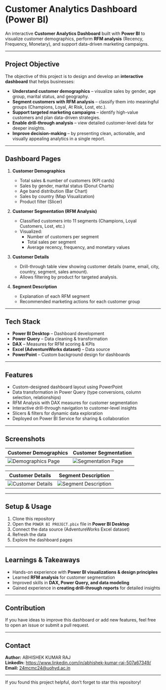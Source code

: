 # Customer Analytics Dashboard (Power BI)

An interactive **Customer Analytics Dashboard** built with **Power BI** to visualize customer demographics, perform **RFM analysis** (Recency, Frequency, Monetary), and support data-driven marketing campaigns.  

---

## Project Objective

The objective of this project is to design and develop an **interactive dashboard** that helps businesses:

- **Understand customer demographics** – visualize sales by gender, age group, marital status, and geography.  
- **Segment customers with RFM analysis** – classify them into meaningful groups (Champions, Loyal, At Risk, Lost, etc.).  
- **Support targeted marketing campaigns** – identify high-value customers and plan data-driven strategies.  
- **Enable drill-through analysis** – view detailed customer-level data for deeper insights.  
- **Improve decision-making** – by presenting clean, actionable, and visually appealing analytics in a single report.  

---

## Dashboard Pages

1. **Customer Demographics**  
   - Total sales & number of customers (KPI cards)  
   - Sales by gender, marital status (Donut Charts)  
   - Age band distribution (Bar Chart)  
   - Sales by country (Map Visualization)  
   - Product filter (Slicer)  

2. **Customer Segmentation (RFM Analysis)**  
   - Classified customers into 11 segments (Champions, Loyal Customers, Lost, etc.)  
   - Visualized:
     - Number of customers per segment
     - Total sales per segment
     - Average recency, frequency, and monetary values  

3. **Customer Details**  
   - Drill-through table view showing customer details (name, email, city, country, segment, sales amount).  
   - Allows filtering by product for targeted analysis.  

4. **Segment Description**  
   - Explanation of each RFM segment  
   - Recommended marketing actions for each customer group  

---

## Tech Stack

- **Power BI Desktop** – Dashboard development  
- **Power Query** – Data cleaning & transformation  
- **DAX** – Measures for RFM scoring & KPIs  
- **Excel (AdventureWorks dataset)** – Data source  
- **PowerPoint** – Custom background design for dashboards  

---

## Features

- Custom-designed dashboard layout using PowerPoint  
- Data transformation in Power Query (type conversions, column selection, relationships)  
- RFM Analysis with DAX measures for customer segmentation  
- Interactive drill-through navigation to customer-level insights  
- Slicers & filters for dynamic data exploration  
- Deployed on Power BI Service for sharing & collaboration  

---

## Screenshots

| Customer Demographics | Customer Segmentation |
|----------------------|---------------------|
| ![Demographics Page](./Dashboard1.jpg) | ![Segmentation Page](./screenshots/page2.png) |

| Customer Details | Segment Description |
|-----------------|-------------------|
| ![Customer Details](./screenshots/page3.png) | ![Segment Description](./screenshots/page4.png) |

---

## Setup & Usage

1. Clone this repository  
2. Open the `POWER BI PROJECT.pbix` file in **Power BI Desktop**  
3. Connect the data source (AdventureWorks Excel dataset)  
4. Refresh the data  
5. Explore the dashboard pages  

---

## Learnings & Takeaways

- Hands-on experience with **Power BI visualizations & design principles**  
- Learned **RFM analysis** for customer segmentation  
- Improved skills in **DAX, Power Query, and data modeling**  
- Gained experience in **creating drill-through reports** for detailed insights  

---

## Contribution

If you have ideas to improve this dashboard or add new features, feel free to open an issue or submit a pull request.

---

## Contact

**Author:** ABHISHEK KUMAR RAJ  
**LinkedIn:**   https://www.linkedin.com/in/abhishek-kumar-raj-507a67349/
**Email:** 24mcmc24@uohyd.ac.in  

---

If you found this project helpful, don’t forget to star this repository!
